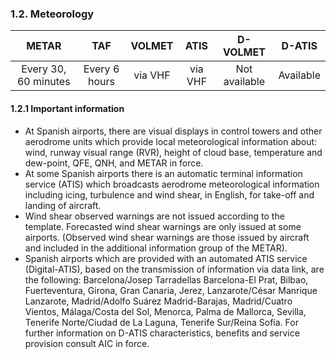 ### 	1.2. Meteorology

|        METAR         |      TAF      | VOLMET  |  ATIS   |   D-VOLMET    |  D-ATIS   |
| :------------------: | :-----------: | :-----: | :-----: | :-----------: | :-------: |
| Every 30, 60 minutes | Every 6 hours | via VHF | via VHF | Not available | Available |

#### 1.2.1 Important information

- At Spanish airports, there are visual displays in control towers and other aerodrome units which provide local meteorological information about: wind, runway visual range (RVR), height of cloud base, temperature and dew-point, QFE, QNH, and METAR in force.
- At some Spanish airports there is an automatic terminal information service (ATIS) which broadcasts aerodrome meteorological information including icing, turbulence and wind shear, in English, for take-off and landing of aircraft.
- Wind shear observed warnings are not issued according to the template. Forecasted wind shear warnings are only issued at some airports. (Observed wind shear warnings are those issued by aircraft and included in the additional information group of the METAR).
- Spanish airports which are provided with an automated ATIS service (Digital-ATIS), based on the transmission of information via data link, are the following: Barcelona/Josep Tarradellas Barcelona-El Prat, Bilbao, Fuerteventura, Girona, Gran Canaria, Jerez, Lanzarote/César Manrique Lanzarote, Madrid/Adolfo Suárez Madrid-Barajas, Madrid/Cuatro Vientos, Málaga/Costa del Sol, Menorca, Palma de Mallorca, Sevilla, Tenerife Norte/Ciudad de La Laguna, Tenerife Sur/Reina Sofía. For further information on D-ATIS characteristics, benefits and service provision consult AIC in force.



